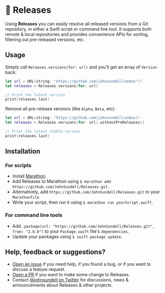 # 🚢 Releases

Using **Releases** you can easily resolve all released versions from a Git repository, in either a Swift script
or command line tool. It supports both remote & local repositories and provides convenience APIs for sorting,
filtering out pre-released versions, etc.

## Usage

Simply call `Releases.versions(for: url)` and you'll get an array of `Version` back:

```swift
let url = URL(string: "https://github.com/johnsundell/unbox")!
let releases = Releases.versions(for: url)

// Print the latest version
print(releases.last)
```

Remove all pre-release versions (like `Alpha`, `Beta`, etc):

```swift
let url = URL(string: "https://github.com/johnsundell/unbox)!
let releases = Releases.versions(for: url).withoutPreReleases()

// Print the latest stable version
print(releases.last)
```

## Installation

### For scripts

- Install [Marathon](https://github.com/johnsundell/marathon).
- Add Releases to Marathon using `$ marathon add https://github.com/JohnSundell/Releases.git`.
- Alternatively, add `https://github.com/JohnSundell/Releases.git` to your `Marathonfile`.
- Write your script, then run it using `$ marathon run yourScript.swift`.

### For command line tools

- Add `.package(url: "https://github.com/JohnSundell/Releases.git", from: "2.0.0")` to your `Package.swift` file's `dependencies`.
- Update your packages using `$ swift package update`.

## Help, feedback or suggestions?

- [Open an issue](https://github.com/JohnSundell/Releases/issues/new) if you need help, if you found a bug, or if you want to discuss a feature request.
- [Open a PR](https://github.com/JohnSundell/Releases/pull/new/master) if you want to make some change to Releases.
- Contact [@johnsundell on Twitter](https://twitter.com/johnsundell) for discussions, news & announcements about Releases & other projects.
